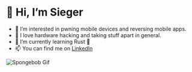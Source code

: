 👋 Hi, I’m Sieger
=================

- 👀 I’m interested in pwning mobile devices and reversing mobile apps.
- 💞️ I love hardware hacking and taking stuff apart in general.
- 🌱 I’m currently learning Rust :crab:
- 📫 You can find me on [LinkedIn](https://www.linkedin.com/in/sieger-v)


![Spongebob Gif](/TPtJ.gif)

<!---
![Reverse Engineer Gif](/NewFreeJay-max-1mb.gif)
- 💞️ I’m looking to collaborate on  
- 📫 How to reach me ...
-->
<!---
sieger82/sieger82 is a ✨ special ✨ repository because its `README.md` (this file) appears on your GitHub profile.
You can click the Preview link to take a look at your changes.
--->
